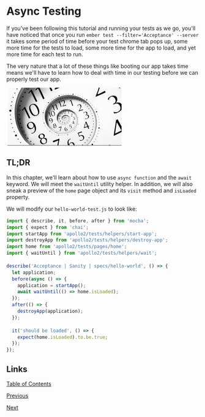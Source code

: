 # Async Testing

If you've been following this tutorial and running your tests as we go, you'll have noticed that once you run `ember test --filter='Acceptance' --server` it takes some period of time before your test chrome tab pops up, some more time for the tests to load, some more time for the app to load, and yet more time for each test to run.

The very nature that a lot of these things like booting our app takes time means we'll have to learn how to deal with time in our testing before we can properly test our app.

![E2E testing must necessarily incorporate the idea of time](./images/async-testing/nature-of-time.png)

## TL;DR

In this chapter, we'll learn about how to use `async function` and the `await` keyword. We will meet the `waitUntil` utility helper. In addition, we will also sneak a preview of the `home` page object and its `visit` method and `isLoaded` property.

We will modify our `hello-world-test.js` to look like:

```javascript
import { describe, it, before, after } from 'mocha';
import { expect } from 'chai';
import startApp from 'apollo2/tests/helpers/start-app';
import destroyApp from 'apollo2/tests/helpers/destroy-app';
import home from 'apollo2/tests/pages/home';
import { waitUntil } from 'apollo2/tests/helpers/wait';

describe('Acceptance | Sanity | specs/hello-world', () => {
  let application;
  before(async () => {
    application = startApp();
    await waitUntil(() => home.isLoaded);
  });
  after(() => {
    destroyApp(application);
  });

  it('should be loaded', () => {
    expect(home.isLoaded).to.be.true;
  });
});
```

## Links
[Table of Contents](/)

[Previous](./booting-the-app)

[Next](./intro-to-page-objects)
